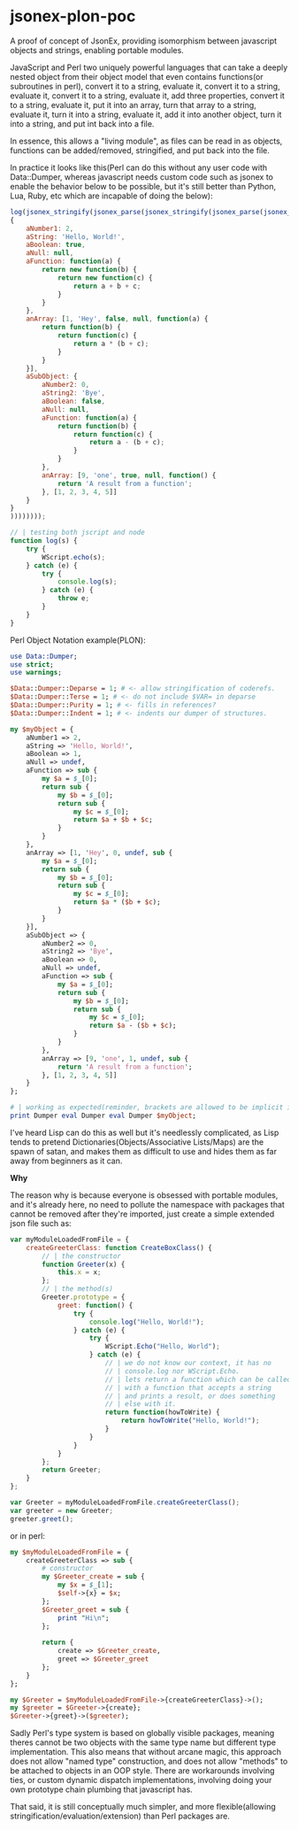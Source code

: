 # jsonex-plon-poc
A proof of concept of JsonEx, providing isomorphism between javascript objects and strings, enabling portable modules.

JavaScript and Perl two uniquely powerful languages that can take a deeply nested object from their object model that even contains functions(or subroutines in perl), convert it to a string, evaluate it, convert it to a string, evaluate it, convert it to a string, evaluate it, add three properties, convert it to a string, evaluate it, put it into an array, turn that array to a string, evaluate it, turn it into a string, evaluate it, add it into another object, turn it into a string, and put int back into a file. 

In essence, this allows a "living module", as files can be read in as objects, functions can be added/removed, stringified, and put back into the file. 

In practice it looks like this(Perl can do this without any user code with Data::Dumper, whereas javascript needs custom code such as jsonex to enable the behavior below to be possible, but it's still better than Python, Lua, Ruby, etc which are incapable of doing the below):

```js
log(jsonex_stringify(jsonex_parse(jsonex_stringify(jsonex_parse(jsonex_stringify(jsonex_parse(jsonex_stringify(
{
    aNumber1: 2,
    aString: 'Hello, World!',
    aBoolean: true,
    aNull: null,
    aFunction: function(a) {
        return new function(b) {
            return new function(c) {
                return a + b + c;
            }
        }
    },
    anArray: [1, 'Hey', false, null, function(a) {
        return function(b) {
            return function(c) {
                return a * (b + c);
            }
        }
    }],
    aSubObject: {
        aNumber2: 0,
        aString2: 'Bye',
        aBoolean: false,
        aNull: null,
        aFunction: function(a) {
            return function(b) {
                return function(c) {
                    return a - (b + c);
                }
            }
        },
        anArray: [9, 'one', true, null, function() { 
            return 'A result from a function'; 
        }, [1, 2, 3, 4, 5]]
    }
}
))))))));

// | testing both jscript and node
function log(s) {
    try {
        WScript.echo(s);
    } catch (e) {
        try {
            console.log(s);
        } catch (e) {
            throw e;
        }
    }
}
```


Perl Object Notation example(PLON):

```perl
use Data::Dumper;
use strict;
use warnings;

$Data::Dumper::Deparse = 1; # <- allow stringification of coderefs.
$Data::Dumper::Terse = 1; # <- do not include $VAR= in deparse
$Data::Dumper::Purity = 1; # <- fills in references?
$Data::Dumper::Indent = 1; # <- indents our dumper of structures.

my $myObject = {
    aNumber1 => 2,
    aString => 'Hello, World!',
    aBoolean => 1,
    aNull => undef,
    aFunction => sub {
        my $a = $_[0];
        return sub {
            my $b = $_[0];
            return sub {
                my $c = $_[0];
                return $a + $b + $c;
            }
        }
    },
    anArray => [1, 'Hey', 0, undef, sub {
        my $a = $_[0];
        return sub {
            my $b = $_[0];
            return sub {
                my $c = $_[0];
                return $a * ($b + $c);
            }
        }
    }],
    aSubObject => {
        aNumber2 => 0,
        aString2 => 'Bye',
        aBoolean => 0,
        aNull => undef,
        aFunction => sub {
            my $a = $_[0];
            return sub {
                my $b = $_[0];
                return sub {
                    my $c = $_[0];
                    return $a - ($b + $c);
                }
            }
        },
        anArray => [9, 'one', 1, undef, sub { 
            return 'A result from a function'; 
        }, [1, 2, 3, 4, 5]]
    }
};

# | working as expected(reminder, brackets are allowed to be implicit in Perl).
print Dumper eval Dumper eval Dumper $myObject;
```

I've heard Lisp can do this as well but it's needlessly complicated, as Lisp tends to pretend Dictionaries(Objects/Associative Lists/Maps) are the spawn of satan, and makes them as difficult to use and hides them as far away from beginners as it can.

**Why**

The reason why is because everyone is obsessed with portable modules, and it's already here, no need to pollute the namespace with packages that cannot be removed after they're imported, just create a simple extended json file such as:

```js
var myModuleLoadedFromFile = {
    createGreeterClass: function CreateBoxClass() {
        // | the constructor
        function Greeter(x) {
            this.x = x;
        };
        // | the method(s)
        Greeter.prototype = {
            greet: function() {
                try {
                    console.log("Hello, World!");
                } catch (e) {
                    try {
                        WScript.Echo("Hello, World");
                    } catch (e) {
                        // | we do not know our context, it has no 
                        // | console.log nor WScript.Echo.
                        // | lets return a function which can be called
                        // | with a function that accepts a string
                        // | and prints a result, or does something 
                        // | else with it.
                        return function(howToWrite) {
                            return howToWrite("Hello, World!");
                        }
                    }
                }
            }
        };
        return Greeter;
    }
};

var Greeter = myModuleLoadedFromFile.createGreeterClass();
var greeter = new Greeter;
greeter.greet();
```

or in perl:

```perl
my $myModuleLoadedFromFile = {
    createGreeterClass => sub {   
        # constructor
        my $Greeter_create = sub {
            my $x = $_[1];
            $self->{x} = $x;
        };
        $Greeter_greet = sub {
            print "Hi\n";
        };
        
        return {
            create => $Greeter_create,
            greet => $Greeter_greet
        };
    }
};

my $Greeter = $myModuleLoadedFromFile->{createGreeterClass}->();
my $greeter = $Greeter->{create};
$Greeter->{greet}->($greeter);
```

Sadly Perl's type system is based on globally visible packages, meaning theres cannot be two objects with the same type name but 
different type implementation. This also means that without arcane magic, this approach does not allow "named type" construction,
and does not allow "methods" to be attached to objects in an OOP style. There are workarounds involving ties, or custom dynamic
dispatch implementations, involving doing your own prototype chain plumbing that javascript has.

That said, it is still conceptually much simpler, and more flexible(allowing stringification/evaluation/extension) than Perl packages are.
